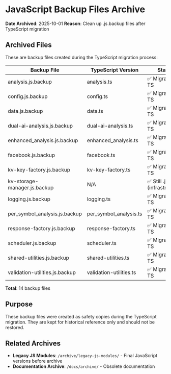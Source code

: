 # JavaScript Backup Files Archive

**Date Archived**: 2025-10-01
**Reason**: Clean up .js.backup files after TypeScript migration

## Archived Files

These are backup files created during the TypeScript migration process:

| Backup File | TypeScript Version | Status |
|------------|-------------------|--------|
| analysis.js.backup | analysis.ts | ✅ Migrated to TS |
| config.js.backup | config.ts | ✅ Migrated to TS |
| data.js.backup | data.ts | ✅ Migrated to TS |
| dual-ai-analysis.js.backup | dual-ai-analysis.ts | ✅ Migrated to TS |
| enhanced_analysis.js.backup | enhanced_analysis.ts | ✅ Migrated to TS |
| facebook.js.backup | facebook.ts | ✅ Migrated to TS |
| kv-key-factory.js.backup | kv-key-factory.ts | ✅ Migrated to TS |
| kv-storage-manager.js.backup | N/A | ✅ Still .js (infrastructure) |
| logging.js.backup | logging.ts | ✅ Migrated to TS |
| per_symbol_analysis.js.backup | per_symbol_analysis.ts | ✅ Migrated to TS |
| response-factory.js.backup | response-factory.ts | ✅ Migrated to TS |
| scheduler.js.backup | scheduler.ts | ✅ Migrated to TS |
| shared-utilities.js.backup | shared-utilities.ts | ✅ Migrated to TS |
| validation-utilities.js.backup | validation-utilities.ts | ✅ Migrated to TS |

**Total**: 14 backup files

## Purpose

These backup files were created as safety copies during the TypeScript migration. They are kept for historical reference only and should not be restored.

## Related Archives

- **Legacy JS Modules**: `/archive/legacy-js-modules/` - Final JavaScript versions before archive
- **Documentation Archive**: `/docs/archive/` - Obsolete documentation
